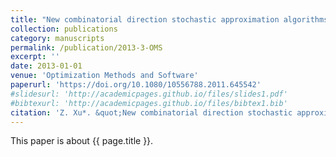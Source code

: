 ```yaml
---
title: "New combinatorial direction stochastic approximation algorithms"
collection: publications
category: manuscripts
permalink: /publication/2013-3-OMS
excerpt: ''
date: 2013-01-01
venue: 'Optimization Methods and Software'
paperurl: 'https://doi.org/10.1080/10556788.2011.645542'
#slidesurl: 'http://academicpages.github.io/files/slides1.pdf'
#bibtexurl: 'http://academicpages.github.io/files/bibtex1.bib'
citation: 'Z. Xu*. &quot;New combinatorial direction stochastic approximation algorithms.&quot; <i>Optimization Methods and Software</i>. 28(4):743-755, 2013. https://doi.org/10.1080/10556788.2011.645542.'
---
```


This paper is about {{ page.title }}.
